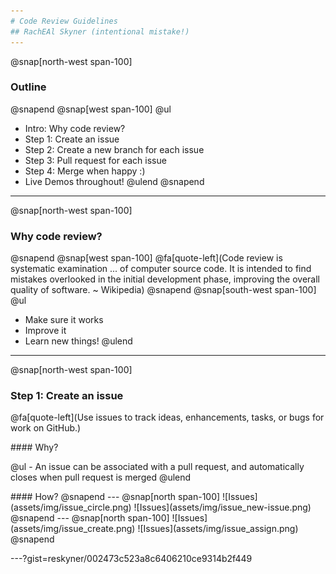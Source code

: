 ```yaml
---
# Code Review Guidelines
## RachEAl Skyner (intentional mistake!)
---
```

@snap[north-west span-100]
### Outline
@snapend
@snap[west span-100]
@ul
- Intro: Why code review?
- Step 1: Create an issue
- Step 2: Create a new branch for each issue
- Step 3: Pull request for each issue
- Step 4: Merge when happy :)
- Live Demos throughout!
@ulend
@snapend
---
@snap[north-west span-100]
### Why code review?
@snapend
@snap[west span-100]
@fa[quote-left](Code review is systematic examination ... of computer source code. It is intended to find mistakes overlooked in the initial development phase, improving the overall quality of software. ~ Wikipedia)
@snapend
@snap[south-west span-100]
@ul
- Make sure it works
- Improve it
- Learn new things!
@ulend
---
@snap[north-west span-100]
### Step 1: Create an issue  
@fa[quote-left](Use issues to track ideas, enhancements, tasks, or bugs for work on GitHub.)
<p></p>
#### Why?  
<p></p>
@ul
- An issue can be associated with a pull request, and automatically closes when pull request is merged  
@ulend
<p></p>
#### How?
@snapend
---
@snap[north span-100]
![Issues](assets/img/issue_circle.png)
![Issues](assets/img/issue_new-issue.png)
@snapend
---
@snap[north span-100]
![Issues](assets/img/issue_create.png)
![Issues](assets/img/issue_assign.png)
@snapend

---?gist=reskyner/002473c523a8c6406210ce9314b2f449

